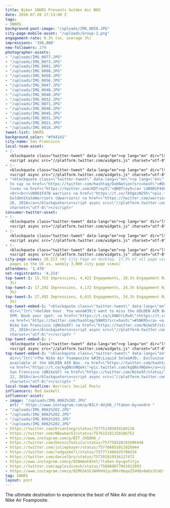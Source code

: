 ```yaml
---
title: Nike+ SNKRS Presents Golden Air BOX
date: 2016-07-20 17:13:00 Z
tags:
- SNKRS
background-post-image: "/uploads/IMG_0058.JPG"
city-page-mobile-asset: "/uploads/Group-2.png"
engagement-rate: 9.3% (vs. average 3%)
impressions: '356,800'
new-followers: 279
photographer-assets:
- "/uploads/IMG_0077.JPG"
- "/uploads/IMG_0073.JPG"
- "/uploads/IMG_0061.JPG"
- "/uploads/IMG_0060.JPG"
- "/uploads/IMG_0058.JPG"
- "/uploads/IMG_0056.JPG"
- "/uploads/IMG_0047.JPG"
- "/uploads/IMG_0048.JPG"
- "/uploads/IMG_0040.JPG"
- "/uploads/IMG_0032.JPG"
- "/uploads/IMG_0071.JPG"
- "/uploads/IMG_0048.JPG"
- "/uploads/IMG_0045.JPG"
- "/uploads/IMG_0031.JPG"
- "/uploads/IMG_0021.JPG"
- "/uploads/IMG_0018.JPG"
tweet-list: SNKRS
background_color: "#fd4141"
city-name: San Francisco
local-team-asset:
- |-
  <blockquote class="twitter-tweet" data-lang="en"><p lang="en" dir="ltr">.<a href="https://twitter.com/KDTrey5">@KDTrey5</a> &amp; <a href="https://twitter.com/Money23Green">@Money23Green</a> surprise <a href="https://twitter.com/hashtag/DubNation?src=hash">#DubNation</a> at the Golden Air Box! <a href="https://twitter.com/hashtag/SNKRS?src=hash">#SNKRS</a> <a href="https://t.co/7jXKqkhTPl">pic.twitter.com/7jXKqkhTPl</a></p>&mdash; GoldenStateWarriors (@warriors) <a href="https://twitter.com/warriors/status/757744698240868352">July 26, 2016</a></blockquote>
  <script async src="//platform.twitter.com/widgets.js" charset="utf-8"></script>
- |-
  <blockquote class="twitter-tweet" data-lang="en"><p lang="en" dir="ltr">.<a href="https://twitter.com/Money23Green">@Money23Green</a> &amp; <a href="https://twitter.com/KDTrey5">@KDTrey5</a> hangin&#39; with <a href="https://twitter.com/hashtag/DubNation?src=hash">#DubNation</a> at <a href="https://twitter.com/hashtag/SNKRS?src=hash">#SNKRS</a>. <a href="https://t.co/SVOEUjG9tj">pic.twitter.com/SVOEUjG9tj</a></p>&mdash; GoldenStateWarriors (@warriors) <a href="https://twitter.com/warriors/status/757753929337704448">July 26, 2016</a></blockquote>
  <script async src="//platform.twitter.com/widgets.js" charset="utf-8"></script>
- "<blockquote class=\"twitter-tweet\" data-lang=\"en\"><p lang=\"en\" dir=\"ltr\">Safe
  to say <a href=\"https://twitter.com/hashtag/DubNation?src=hash\">#DubNation</a>
  loves <a href=\"https://twitter.com/KDTrey5\">@KDTrey5</a> \U0001F44C\U0001F3FD
  <br><br>\U0001F47B warriors <a href=\"https://t.co/7XOgezN25h\">pic.twitter.com/7XOgezN25h</a></p>&mdash;
  GoldenStateWarriors (@warriors) <a href=\"https://twitter.com/warriors/status/757753111586873345\">July
  26, 2016</a></blockquote>\n<script async src=\"//platform.twitter.com/widgets.js\"
  charset=\"utf-8\"></script>"
consumer-twitter-asset:
- |-
  <blockquote class="twitter-tweet" data-lang="en"><p lang="en" dir="ltr">These two are really on the same squad...<br><br>Shouts to the whole <a href="https://twitter.com/Nike">@nike</a> family for a dope event <a href="https://twitter.com/hashtag/SNKRS?src=hash">#SNKRS</a> <a href="https://twitter.com/hashtag/GoldenAir?src=hash">#GoldenAir</a> <a href="https://t.co/4Rj8MHfx8n">pic.twitter.com/4Rj8MHfx8n</a></p>&mdash; ACEN. (@AYES0N) <a href="https://twitter.com/AYES0N/status/757809350706548737">July 26, 2016</a></blockquote>
  <script async src="//platform.twitter.com/widgets.js" charset="utf-8"></script>
- |-
  <blockquote class="twitter-tweet" data-lang="en"><p lang="en" dir="ltr">.<a href="https://twitter.com/NikeSF">@NikeSF</a> <a href="https://twitter.com/nikesportswear">@nikesportswear</a> <a href="https://twitter.com/hashtag/SNKRS?src=hash">#SNKRS</a> Golden Air was amazing! Thank you for showing the Bay ❤️❤️❤️ <a href="https://t.co/whWqCUGTJ2">pic.twitter.com/whWqCUGTJ2</a></p>&mdash; Theophilus Mitchell (@theo_mitchell) <a href="https://twitter.com/theo_mitchell/status/757263971820802049">July 24, 2016</a></blockquote>
  <script async src="//platform.twitter.com/widgets.js" charset="utf-8"></script>
- |-
  <blockquote class="twitter-tweet" data-lang="en"><p lang="en" dir="ltr">S/O <a href="https://twitter.com/NikeSF">@NikeSF</a> <a href="https://twitter.com/Nike">@nike</a> <a href="https://twitter.com/nikebasketball">@nikebasketball</a> &amp; BIG Thank you to <a href="https://twitter.com/KDTrey5">@KDTrey5</a> <a href="https://twitter.com/Money23Green">@Money23Green</a> for signing! <a href="https://twitter.com/ROSGO21">@ROSGO21</a> <a href="https://twitter.com/hashtag/GoldenAir?src=hash">#GoldenAir</a> <a href="https://twitter.com/hashtag/SNKRS?src=hash">#SNKRS</a> <a href="https://t.co/wQyi1I318h">pic.twitter.com/wQyi1I318h</a></p>&mdash; Mike (@mbwu11) <a href="https://twitter.com/mbwu11/status/757950076098453504">July 26, 2016</a></blockquote>
  <script async src="//platform.twitter.com/widgets.js" charset="utf-8"></script>
city-page-views: 20,513 (#1 City Page on desktop, 17.5% of all page views for city
  pages in the US vs. weekly 3,000 city page views)
attendees: '1,470'
net-registrants: '4,214'
top-tweet-1: 15,753 Impressions, 4,422 Engagements, 28.1% Engagement Rate ( vs. average
  3%)
top-tweet-2: 17,292 Impressions, 4,172 Engagements, 24.1% Engagement Rate ( vs. average
  3%)
top-tweet-3: 27,492 Impressions, 6,615 Engagements, 24.1% Engagement Rate ( vs. average
  3%)
top-tweet-embed-1: "<blockquote class=\"twitter-tweet\" data-lang=\"en\"><p lang=\"en\"
  dir=\"ltr\">Golden hour. You won&#39;t want to miss the GOLDEN AIR Box tonight,
  5PM. Book your spot: <a href=\"https://t.co/LXAW7rLRv6\">https://t.co/LXAW7rLRv6</a>
  <a href=\"https://twitter.com/hashtag/SNKRS?src=hash\">#SNKRS</a> <a href=\"https://t.co/Pj4MFUYv6J\">pic.twitter.com/Pj4MFUYv6J</a></p>&mdash;
  Nike San Francisco (@NikeSF) <a href=\"https://twitter.com/NikeSF/status/757630248083189760\">July
  25, 2016</a></blockquote>\n<script async src=\"//platform.twitter.com/widgets.js\"
  charset=\"utf-8\"></script> "
top-tweet-embed-2: |-
  <blockquote class="twitter-tweet" data-lang="en"><p lang="en" dir="ltr">Strike fast. More spots are open for the GOLDEN AIR Box. Book a spot: <a href="https://t.co/LXAW7rLRv6">https://t.co/LXAW7rLRv6</a> <a href="https://twitter.com/hashtag/SNKRS?src=hash">#SNKRS</a> <a href="https://t.co/AXIJAnWofC">pic.twitter.com/AXIJAnWofC</a></p>&mdash; Nike San Francisco (@NikeSF) <a href="https://twitter.com/NikeSF/status/757000611430821890">July 23, 2016</a></blockquote>
  <script async src="//platform.twitter.com/widgets.js" charset="utf-8"></script>
top-tweet-embed-3: "<blockquote class=\"twitter-tweet\" data-lang=\"en\"><p lang=\"en\"
  dir=\"ltr\">The Nike Air Foamposite &#39;Liquid Sole&#39;. Exclusive, limited packaging
  available at the GOLDEN AIR Box. <a href=\"https://twitter.com/hashtag/SNKRS?src=hash\">#SNKRS</a>
  <a href=\"https://t.co/kgQNsVNQek\">pic.twitter.com/kgQNsVNQek</a></p>&mdash; Nike
  San Francisco (@NikeSF) <a href=\"https://twitter.com/NikeSF/status/756638593892904964\">July
  22, 2016</a></blockquote>\n<script async src=\"//platform.twitter.com/widgets.js\"
  charset=\"utf-8\"></script> "
local-team-headline: Warriors Social Posts
influencers: Red Gaskell
influencer-asset:
- image: "/uploads/IMG_0062%202.JPG"
  url: " https://www.instagram.com/p/BILY-4UjHG_/?taken-by=andre "
- "/uploads/IMG_0062%202.JPG"
- "/uploads/IMG_0062%202.JPG"
- "/uploads/IMG_0062%202.JPG"
- "/uploads/IMG_0062%202.JPG"
- https://twitter.com/briantong/status/757751305834160128
- https://twitter.com/NBowman53/status/757615181258186752
- https://www.instagram.com/p/BIT_CH5DH6_/
- https://twitter.com/DennisTodisco/status/757758328181096448
- https://twitter.com/juliephayer/status/757766851011026944
- https://twitter.com/redgaskell/status/757771486425780224
- https://twitter.com/danielbru/status/757391019516137472
- https://www.instagram.com/p/BINmmxFAYet/?taken-by=gofitjo
- https://twitter.com/appleidinesh/status/756889677043412993
- https://www.instagram.com/p/BIMGSkShJWXHVH2ycdMXr0bqaZ5VHQv6mEeJCo0/?taken-by=missgallo
tag: SNKRS
layout: post
---
```


The ultimate destination to experience the best of Nike Air and shop the Nike Air Foamposite.